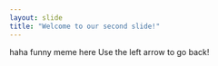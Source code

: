 ```yaml
---
layout: slide
title: "Welcome to our second slide!"
---
```

haha funny meme here
Use the left arrow to go back!
